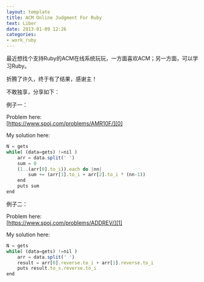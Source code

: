 ```yaml
---
layout: template
title: ACM Online Judgment For Ruby
text: Liber
date: 2013-01-09 12:26
categories:
- work_ruby
---
```

最近想找个支持Ruby的ACM在线系统玩玩，一方面喜欢ACM；另一方面，可以学习Ruby。

折腾了许久，终于有了结果，感谢主！

不敢独享，分享如下：

例子一：

Problem here:  
[https://www.spoj.com/problems/AMR10F/][0]

My solution here: 
```javascript
N = gets
while( (data=gets) !=nil )
	arr = data.split(' ')
	sum = 0
	(1..(arr[0].to_i)).each do |nn|
		sum += (arr[1].to_i + arr[2].to_i * (nn-1))
	end
	puts sum
end
```

例子二：

Problem here:  
[https://www.spoj.com/problems/ADDREV/][1]

My solution here: 
```javascript
N = gets
while( (data=gets) !=nil )
	arr = data.split(' ')
	result = arr[0].reverse.to_i + arr[1].reverse.to_i
	puts result.to_s.reverse.to_i
end
```

[0]: https://www.spoj.com/problems/AMR10F/
[1]: https://www.spoj.com/problems/ADDREV/
